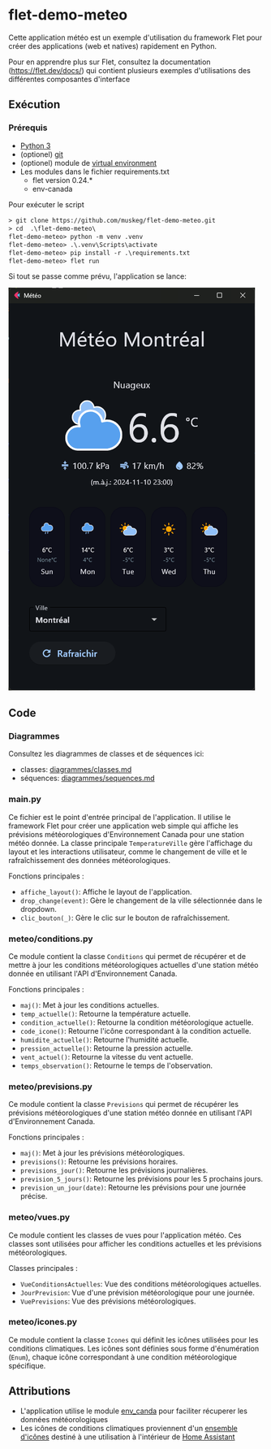 # flet-demo-meteo

Cette application météo est un exemple d'utilisation du framework Flet pour créer des applications (web et natives) rapidement en Python.

Pour en apprendre plus sur Flet, consultez la documentation (https://flet.dev/docs/) qui contient plusieurs exemples d'utilisations des différentes composantes d'interface


## Exécution

### Prérequis
* [Python 3](https://www.python.org/downloads/)
* (optionel) [git](https://git-scm.com/downloads) 
* (optionel) module de [virtual environment](https://packaging.python.org/en/latest/guides/installing-using-pip-and-virtual-environments/)
* Les modules dans le fichier requirements.txt
  * flet version 0.24.*
  * env-canada


Pour exécuter le script
```
> git clone https://github.com/muskeg/flet-demo-meteo.git
> cd  .\flet-demo-meteo\
flet-demo-meteo> python -m venv .venv
flet-demo-meteo> .\.venv\Scripts\activate
flet-demo-meteo> pip install -r .\requirements.txt
flet-demo-meteo> flet run
```
Si tout se passe comme prévu, l'application se lance:

![alt text](image.png)

## Code

### Diagrammes
Consultez les diagrammes de classes et de séquences ici:
* classes: [diagrammes/classes.md](https://github.com/muskeg/flet-demo-meteo/blob/main/diagrammes/classes.md)
* séquences: [diagrammes/sequences.md](https://github.com/muskeg/flet-demo-meteo/blob/main/diagrammes/sequences.md)

### main.py

Ce fichier est le point d'entrée principal de l'application. Il utilise le framework Flet pour créer une application web simple qui affiche les prévisions météorologiques d'Environnement Canada pour une station météo donnée. La classe principale `TemperatureVille` gère l'affichage du layout et les interactions utilisateur, comme le changement de ville et le rafraîchissement des données météorologiques.

Fonctions principales :
- `affiche_layout()`: Affiche le layout de l'application.
- `drop_change(event)`: Gère le changement de la ville sélectionnée dans le dropdown.
- `clic_bouton(_)`: Gère le clic sur le bouton de rafraîchissement.

### meteo/conditions.py

Ce module contient la classe `Conditions` qui permet de récupérer et de mettre à jour les conditions météorologiques actuelles d'une station météo donnée en utilisant l'API d'Environnement Canada.

Fonctions principales :
- `maj()`: Met à jour les conditions actuelles.
- `temp_actuelle()`: Retourne la température actuelle.
- `condition_actuelle()`: Retourne la condition météorologique actuelle.
- `code_icone()`: Retourne l'icône correspondant à la condition actuelle.
- `humidite_actuelle()`: Retourne l'humidité actuelle.
- `pression_actuelle()`: Retourne la pression actuelle.
- `vent_actuel()`: Retourne la vitesse du vent actuelle.
- `temps_observation()`: Retourne le temps de l'observation.

### meteo/previsions.py

Ce module contient la classe `Previsions` qui permet de récupérer les prévisions météorologiques d'une station météo donnée en utilisant l'API d'Environnement Canada.

Fonctions principales :
- `maj()`: Met à jour les prévisions météorologiques.
- `previsions()`: Retourne les prévisions horaires.
- `previsions_jour()`: Retourne les prévisions journalières.
- `prevision_5_jours()`: Retourne les prévisions pour les 5 prochains jours.
- `prevision_un_jour(date)`: Retourne les prévisions pour une journée précise.

### meteo/vues.py

Ce module contient les classes de vues pour l'application météo. Ces classes sont utilisées pour afficher les conditions actuelles et les prévisions météorologiques.

Classes principales :
- `VueConditionsActuelles`: Vue des conditions météorologiques actuelles.
- `JourPrevision`: Vue d'une prévision météorologique pour une journée.
- `VuePrevisions`: Vue des prévisions météorologiques.

### meteo/icones.py

Ce module contient la classe `Icones` qui définit les icônes utilisées pour les conditions climatiques. Les icônes sont définies sous forme d'énumération (`Enum`), chaque icône correspondant à une condition météorologique spécifique.

## Attributions

* L'application utilise le module [env_canda](https://github.com/michaeldavie/env_canada) pour faciliter récuperer les données météorologiques
* Les icônes de conditions climatiques proviennent d'un [ensemble d'icônes](https://github.com/Makin-Things/weather-icons) destiné à une utilisation à l'intérieur de [Home Assistant](https://www.home-assistant.io/)

